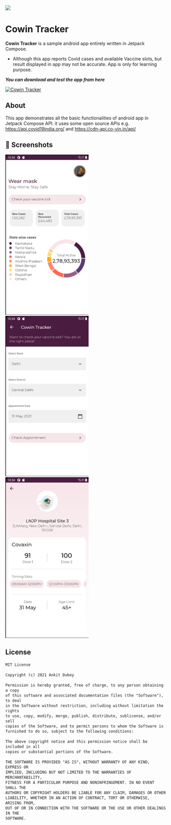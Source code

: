 ![](media/FoodiumHeader.png)

# Cowin Tracker

**Cowin Tracker** is a sample android app entirely written in Jetpack Compose. 
- Although this app reports Covid cases and available Vaccine slots, but result displayed in app may not be accurate. App is only for learning purpose.

***You can download and test the app from here***

[![Cowin Tracker](https://img.shields.io/badge/CowinTracker-APK-green.svg?style=for-the-badge&logo=android)](https://github.com/ankitdubey021/CowinTracker/releases/download/v1.0-alpha/cowin_tracker.apk)

## About
This app demonstrates all the basic functionalities of android app in Jetpack Compose API. 
it uses some open source APIs e.g. https://api.covid19india.org/ and https://cdn-api.co-vin.in/api/


## :camera_flash: Screenshots
<!-- You can add more screenshots here if you like -->
<img src="/media/img2.png" width="260">&emsp;<img src="/media/img3.png" width="260">&emsp;<img src="/media/img1.png" width="260">

## License
```
MIT License

Copyright (c) 2021 Ankit Dubey

Permission is hereby granted, free of charge, to any person obtaining a copy
of this software and associated documentation files (the "Software"), to deal
in the Software without restriction, including without limitation the rights
to use, copy, modify, merge, publish, distribute, sublicense, and/or sell
copies of the Software, and to permit persons to whom the Software is
furnished to do so, subject to the following conditions:

The above copyright notice and this permission notice shall be included in all
copies or substantial portions of the Software.

THE SOFTWARE IS PROVIDED "AS IS", WITHOUT WARRANTY OF ANY KIND, EXPRESS OR
IMPLIED, INCLUDING BUT NOT LIMITED TO THE WARRANTIES OF MERCHANTABILITY,
FITNESS FOR A PARTICULAR PURPOSE AND NONINFRINGEMENT. IN NO EVENT SHALL THE
AUTHORS OR COPYRIGHT HOLDERS BE LIABLE FOR ANY CLAIM, DAMAGES OR OTHER
LIABILITY, WHETHER IN AN ACTION OF CONTRACT, TORT OR OTHERWISE, ARISING FROM,
OUT OF OR IN CONNECTION WITH THE SOFTWARE OR THE USE OR OTHER DEALINGS IN THE
SOFTWARE.
```

